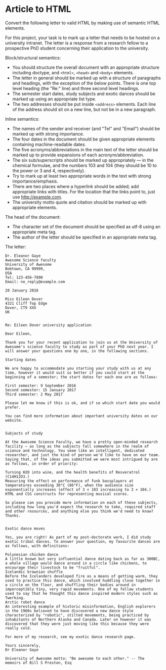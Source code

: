 # Article to HTML

Convert the following letter to valid HTML by making use of semantic HTML elements.

For this project, your task is to mark up a letter that needs to be hosted on a university intranet. The letter is a response from a research fellow to a prospective PhD student concerning their application to the university.

Block/structural semantics:

- You should structure the overall document with an appropriate structure including doctype, and `<html>`, `<head>` and `<body>` elements.
- The letter in general should be marked up with a structure of paragraphs and headings, with the exception of the below points. There is one top level heading (the "Re:" line) and three second level headings.
- The semester start dates, study subjects and exotic dances should be marked up using an appropriate list type.
- The two addresses should be put inside `<address>` elements. Each line of the address should sit on a new line, but not be in a new paragraph.



Inline semantics:

- The names of the sender and receiver (and "Tel" and "Email") should be marked up with strong importance.
- The four dates in the document should be given appropriate elements containing machine-readable dates.
- The five acronyms/abbreviations in the main text of the letter should be marked up to provide expansions of each acronym/abbreviation.
- The six sub/superscripts should be marked up appropriately — in the chemical formulae,  and the numbers 103 and 104 (they should be 10 to the power or 3 and 4, respectively).
- Try to mark up at least two appropriate words in the text with strong importance/emphasis.
- There are two places where a hyperlink should be added; add appropriate links with titles. For the location that the links point to, just use http://example.com.
- The university motto quote and citation should be marked up with appropriate elements.



The head of the document:

- The character set of the document should be specified as utf-8 using an appropriate meta tag.
- The author of the letter should be specified in an appropriate meta tag.





The letter: 

```
Dr. Eleanor Gaye
Awesome Science faculty
University of Awesome
Bobtown, CA 99999,
USA
Tel: 123-456-7890
Email: no_reply@example.com

20 January 2016

Miss Eileen Dover
4321 Cliff Top Edge
Dover, CT9 XXX
UK


Re: Eileen Dover university application

Dear Eileen,

Thank you for your recent application to join us at the University of Awesome's science faculty to study as part of your PhD next year. I will answer your questions one by one, in the following sections.

Starting dates

We are happy to accommodate you starting your study with us at any time, however it would suit us better if you could start at the beginning of a semester; the start dates for each one are as follows:

First semester: 9 September 2016
Second semester: 15 January 2017
Third semester: 2 May 2017

Please let me know if this is ok, and if so which start date you would prefer.

You can find more information about important university dates on our website.


Subjects of study

At the Awesome Science Faculty, we have a pretty open-minded research facility — as long as the subjects fall somewhere in the realm of science and technology. You seem like an intelligent, dedicated researcher, and just the kind of person we'd like to have on our team. Saying that, of the ideas you submitted we were most intrigued by are as follows, in order of priority:

Turning H2O into wine, and the health benefits of Resveratrol (C14H12O3.)
Measuring the effect on performance of funk bassplayers at temperatures exceeding 30°C (86°F), when the audience size exponentially increases (effect of 3 × 103 increasing to 3 × 104.)
HTML and CSS constructs for representing musical scores.

So please can you provide more information on each of these subjects, including how long you'd expect the research to take, required staff and other resources, and anything else you think we'd need to know? Thanks.


Exotic dance moves

Yes, you are right! As part of my post-doctorate work, I did study exotic tribal dances. To answer your question, my favourite dances are as follows, with definitions:

Polynesian chicken dance
A little known but very influential dance dating back as far as 300BC, a whole village would dance around in a circle like chickens, to encourage their livestock to be "fruitful".
Icelandic brownian shuffle
Before the Icelanders developed fire as a means of getting warm, they used to practice this dance, which involved huddling close together in a circle on the floor, and shuffling their bodies around in imperceptibly tiny, very rapid movements. One of my fellow students used to say that he thought this dance inspired modern styles such as Twerking.
Arctic robot dance
An interesting example of historic misinformation, English explorers in the 1960s believed to have discovered a new dance style characterized by "robotic", stilted movements, being practiced by inhabitants of Northern Alaska and Canada. Later on however it was discovered that they were just moving like this because they were really cold.

For more of my research, see my exotic dance research page.

Yours sincerely,
Dr Eleanor Gaye

University of Awesome motto: "Be awesome to each other." -- The memoirs of Bill S Preston, Esq
```